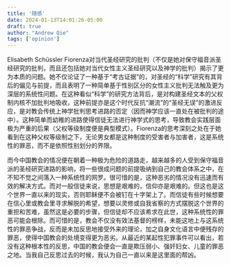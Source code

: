 ```yaml
---
title: '随感'
date: 2024-01-13T14:01:26-05:00
draft: true
author: "Andrew Qie"
tags: ['opinion']
---
```


Elisabeth Schüssler Fiorenza对当代圣经研究的批判（不仅是她对保守福音派圣经研究的批判，而且还包括她对当代女性主义圣经研究以及神学的批判）揭示了更为本质的问题。她不仅论证了一种基于“考古证据”的，对圣经的“科学”研究有其背后的偏见与前提，而且表明了一种简单基于性别区分的女性主义批判无法触及更为深层的系统性问题。在这种看似“科学”的研究方法背后，是对构建圣经文本的父权制内核不加批判地吸收，这种前提亦是这个时代反抗“潮流”的“圣经无误”的激进反应，是对教会传统上神学批判思考进路的否定（因而神学应该一直处在被批判的途中）。这种简单而幼稚的进路使得信徒无法进行神学式的思考，导致教会实践层面极为严重的后果（父权等级制度便是典型模式）。Fiorenza的思考深刻之处在于她看到在这种父权等级制之下，无论男女都是这种制度的受害者与加害者，这是系统性的罪恶，而不是依照性别划分的界限。

而今中国教会的情况便在朝着一种极为危险的道路走，越来越多的人受到保守福音派的圣经研究进路的影响，将一些很成问题的前提吸纳到自己的教会体系之中，在不知不觉之间落入一种系统性的网罗。很可惜的是，这种恶劣的情况没有迅速而有效的解决方式。而对一般信徒来说，思想是艰难的，信仰亦是艰难的。但这也是这个世界一直以来的现实，否则耶稣便不会被钉在十字架上了。而信徒有些时候想要在信心里或教会里寻求解脱的希望，想要以灵修或自我省察的方式摆脱这个世界的重担和苦难，虽然这是必要的步骤，但信徒却不应该希求在此世，这种系统性的罪恶可能会根除。而可惜的是，教会不仅没有效法基督的榜样，未能这地上与这系统性的罪恶争战，反而是未加反思地接受外来的理论，加之自身文化语言中便残存的罪恶，使得中国教会的处境变得更为恶劣。从最近的某起性犯罪事件可以看出，若没有这种根本性的反思，中国的教会便会一直是欺压弱小、强奸妇女、儿童的罪恶之地。当我自己反思过去的时候，我认为自己一直以来是这里面的帮凶。